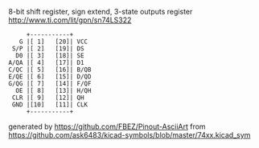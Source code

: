 8-bit shift register, sign extend, 3-state outputs
register
http://www.ti.com/lit/gpn/sn74LS322


	     +-----------+
	   G |[ 1]   [20]| VCC
	 S/P |[ 2]   [19]| DS
	  D0 |[ 3]   [18]| SE
	A/QA |[ 4]   [17]| D1
	C/QC |[ 5]   [16]| B/QB
	E/QE |[ 6]   [15]| D/QD
	G/QG |[ 7]   [14]| F/QF
	  OE |[ 8]   [13]| H/QH
	 CLR |[ 9]   [12]| QH
	 GND |[10]   [11]| CLK
	     +-----------+


generated by https://github.com/FBEZ/Pinout-AsciiArt from https://github.com/ask6483/kicad-symbols/blob/master/74xx.kicad_sym
